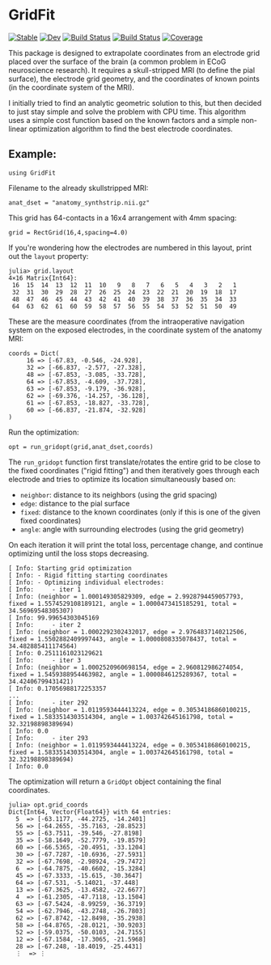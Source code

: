 # GridFit

[![Stable](https://img.shields.io/badge/docs-stable-blue.svg)](https://azraq27.github.io/GridFit.jl/stable/)
[![Dev](https://img.shields.io/badge/docs-dev-blue.svg)](https://azraq27.github.io/GridFit.jl/dev/)
[![Build Status](https://github.com/azraq27/GridFit.jl/actions/workflows/CI.yml/badge.svg?branch=main)](https://github.com/azraq27/GridFit.jl/actions/workflows/CI.yml?query=branch%3Amain)
[![Build Status](https://travis-ci.com/azraq27/GridFit.jl.svg?branch=main)](https://travis-ci.com/azraq27/GridFit.jl)
[![Coverage](https://codecov.io/gh/azraq27/GridFit.jl/branch/main/graph/badge.svg)](https://codecov.io/gh/azraq27/GridFit.jl)

This package is designed to extrapolate coordinates from an electrode grid placed over the surface of the brain (a common problem in ECoG neuroscience research). It requires a skull-stripped MRI (to define the pial surface), the electrode grid geometry, and the coordinates of known points (in the coordinate system of the MRI).

I initially tried to find an analytic geometric solution to this, but then decided to just stay simple and solve the problem with CPU time. This algorithm uses a simple cost function based on the known factors and a simple non-linear optimization algorithm to find the best electrode coordinates.

## Example:

    using GridFit

Filename to the already skullstripped MRI:

    anat_dset = "anatomy_synthstrip.nii.gz"

This grid has 64-contacts in a 16x4 arrangement with 4mm spacing:

    grid = RectGrid(16,4,spacing=4.0)

If you're wondering how the electrodes are numbered in this layout, print out the `layout` property:

    julia> grid.layout
    4×16 Matrix{Int64}:
     16  15  14  13  12  11  10   9   8   7   6   5   4   3   2   1
     32  31  30  29  28  27  26  25  24  23  22  21  20  19  18  17
     48  47  46  45  44  43  42  41  40  39  38  37  36  35  34  33
     64  63  62  61  60  59  58  57  56  55  54  53  52  51  50  49

These are the measure coordinates (from the intraoperative navigation system on the exposed electrodes, in the coordinate system of the anatomy MRI:

    coords = Dict(
         16 => [-67.83, -0.546, -24.928],     
         32 => [-66.837, -2.577, -27.328],
         48 => [-67.853, -3.085, -33.728],
         64 => [-67.853, -4.609, -37.728],
         63 => [-67.853, -9.179, -36.928],
         62 => [-69.376, -14.257, -36.128],
         61 => [-67.853, -18.827, -33.728],
         60 => [-66.837, -21.874, -32.928]
    )

Run the optimization:

    opt = run_gridopt(grid,anat_dset,coords)

The `run_gridopt` function first translate/rotates the entire grid to be close to the fixed coordinates ("rigid fitting") and then iteratively goes through each electrode and tries to optimize its location simultaneously based on:
- `neighbor`: distance to its neighbors (using the grid spacing)
- `edge`: distance to the pial surface
- `fixed`: distance to the known coordinates (only if this is one of the given fixed coordinates)
- `angle`: angle with surrounding electrodes (using the grid geometry)

On each iteration it will print the total loss, percentage change, and continue optimizing until the loss stops decreasing.

    [ Info: Starting grid optimization
    [ Info: - Rigid fitting starting coordinates
    [ Info: - Optimizing individual electrodes:
    [ Info:     - iter 1
    [ Info: (neighbor = 1.000149305829309, edge = 2.9928794459057793, fixed = 1.5574529108189121, angle = 1.0000473415185291, total = 34.56969548305307)
    [ Info: 99.99654303045169
    [ Info:     - iter 2
    [ Info: (neighbor = 1.0002292302432017, edge = 2.9764837140212506, fixed = 1.5502882409997443, angle = 1.0000808335078437, total = 34.482885411174564)
    [ Info: 0.2511161023129621
    [ Info:     - iter 3
    [ Info: (neighbor = 1.0002520960698154, edge = 2.960812986274054, fixed = 1.5459388954463982, angle = 1.0000846125289367, total = 34.42406799431421)
    [ Info: 0.17056988172253357
    ...
    [ Info:     - iter 292                                                          
    [ Info: (neighbor = 1.0119593444413224, edge = 0.30534186860100215, fixed = 1.5833514303514304, angle = 1.003742645161798, total = 32.32198898389694)
    [ Info: 0.0
    [ Info:     - iter 293                                                          
    [ Info: (neighbor = 1.0119593444413224, edge = 0.30534186860100215, fixed = 1.5833514303514304, angle = 1.003742645161798, total = 32.32198898389694)
    [ Info: 0.0

The optimization will return a `GridOpt` object containing the final coordinates.

    julia> opt.grid_coords
    Dict{Int64, Vector{Float64}} with 64 entries:
      5  => [-63.1177, -44.2725, -14.2401]
      56 => [-64.2655, -35.7163, -28.8523]
      55 => [-63.7511, -39.546, -27.8198]
      35 => [-58.1649, -52.7779, -19.8579]
      60 => [-66.5365, -20.4951, -33.1204]
      30 => [-67.7287, -10.6936, -27.5931]
      32 => [-67.7698, -2.98924, -29.7472]
      6  => [-64.7875, -40.6602, -15.3284]
      45 => [-67.3333, -15.615, -30.3647]
      64 => [-67.531, -5.14021, -37.448]
      13 => [-67.3625, -13.4582, -22.6677]
      4  => [-61.2305, -47.7118, -13.1504]
      63 => [-67.5424, -8.99259, -36.3719]
      54 => [-62.7946, -43.2748, -26.7803]
      62 => [-67.8742, -12.8498, -35.2938]
      58 => [-64.8765, -28.0121, -30.9203]
      52 => [-59.0375, -50.0103, -24.7155]
      12 => [-67.1584, -17.3065, -21.5968]
      28 => [-67.248, -18.4019, -25.4431]
      ⋮  => ⋮
